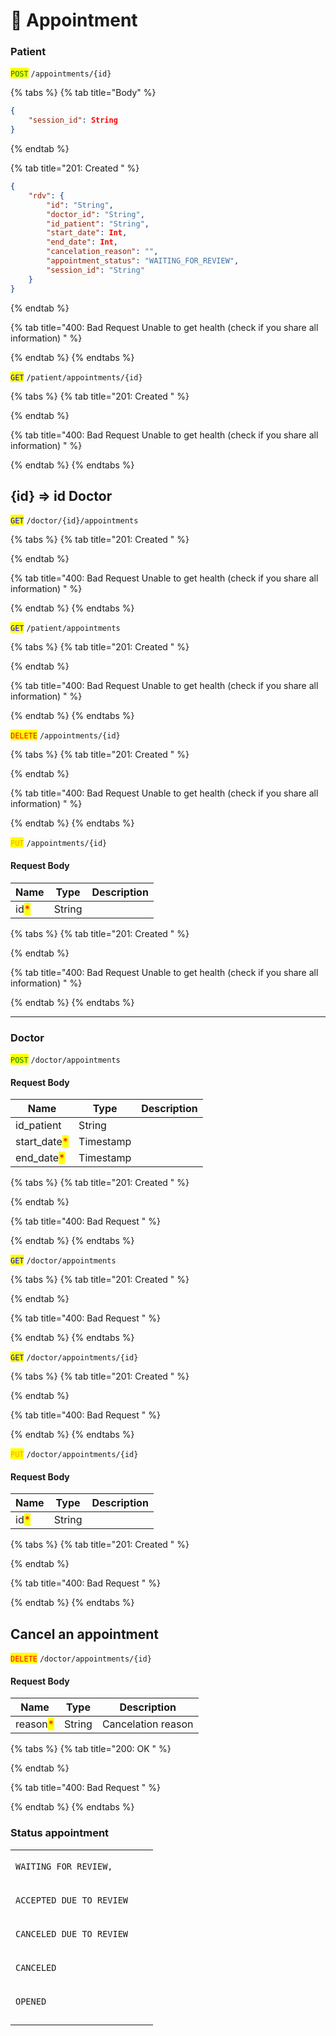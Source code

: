 # 🏥 Appointment

### Patient

<mark style="color:green;">`POST`</mark> `/appointments/{id}`&#x20;

{% tabs %}
{% tab title="Body" %}
```json
{
    "session_id": String
}
```
{% endtab %}

{% tab title="201: Created " %}
```json
{
	"rdv": {
		"id": "String",
		"doctor_id": "String",
		"id_patient": "String",
		"start_date": Int,
		"end_date": Int,
		"cancelation_reason": "",
		"appointment_status": "WAITING_FOR_REVIEW",
		"session_id": "String"
	}
}
```
{% endtab %}

{% tab title="400: Bad Request Unable to get health (check if you share all information) " %}

{% endtab %}
{% endtabs %}

<mark style="color:blue;">`GET`</mark> `/patient/appointments/{id}`&#x20;

{% tabs %}
{% tab title="201: Created " %}

{% endtab %}

{% tab title="400: Bad Request Unable to get health (check if you share all information) " %}

{% endtab %}
{% endtabs %}

## {id} => id Doctor

<mark style="color:blue;">`GET`</mark> `/doctor/{id}/appointments`&#x20;

{% tabs %}
{% tab title="201: Created " %}

{% endtab %}

{% tab title="400: Bad Request Unable to get health (check if you share all information) " %}

{% endtab %}
{% endtabs %}

<mark style="color:blue;">`GET`</mark> `/patient/appointments`&#x20;

{% tabs %}
{% tab title="201: Created " %}

{% endtab %}

{% tab title="400: Bad Request Unable to get health (check if you share all information) " %}

{% endtab %}
{% endtabs %}

<mark style="color:red;">`DELETE`</mark> `/appointments/{id}`&#x20;

{% tabs %}
{% tab title="201: Created " %}

{% endtab %}

{% tab title="400: Bad Request Unable to get health (check if you share all information) " %}

{% endtab %}
{% endtabs %}

<mark style="color:orange;">`PUT`</mark> `/appointments/{id}`&#x20;

#### Request Body

| Name                                 | Type   | Description |
| ------------------------------------ | ------ | ----------- |
| id<mark style="color:red;">\*</mark> | String |             |

{% tabs %}
{% tab title="201: Created " %}

{% endtab %}

{% tab title="400: Bad Request Unable to get health (check if you share all information) " %}

{% endtab %}
{% endtabs %}

***

### Doctor

<mark style="color:green;">`POST`</mark> `/doctor/appointments`

#### Request Body

| Name                                          | Type      | Description |
| --------------------------------------------- | --------- | ----------- |
| id\_patient                                   | String    |             |
| start\_date<mark style="color:red;">\*</mark> | Timestamp |             |
| end\_date<mark style="color:red;">\*</mark>   | Timestamp |             |

{% tabs %}
{% tab title="201: Created " %}

{% endtab %}

{% tab title="400: Bad Request " %}

{% endtab %}
{% endtabs %}

<mark style="color:blue;">`GET`</mark> `/doctor/appointments`

{% tabs %}
{% tab title="201: Created " %}

{% endtab %}

{% tab title="400: Bad Request " %}

{% endtab %}
{% endtabs %}

<mark style="color:blue;">`GET`</mark> `/doctor/appointments/{id}`

{% tabs %}
{% tab title="201: Created " %}

{% endtab %}

{% tab title="400: Bad Request " %}

{% endtab %}
{% endtabs %}

<mark style="color:orange;">`PUT`</mark> `/doctor/appointments/{id}`

#### Request Body

| Name                                 | Type   | Description |
| ------------------------------------ | ------ | ----------- |
| id<mark style="color:red;">\*</mark> | String |             |

{% tabs %}
{% tab title="201: Created " %}

{% endtab %}

{% tab title="400: Bad Request " %}

{% endtab %}
{% endtabs %}

## Cancel an appointment

<mark style="color:red;">`DELETE`</mark> `/doctor/appointments/{id}`

#### Request Body

| Name                                     | Type   | Description        |
| ---------------------------------------- | ------ | ------------------ |
| reason<mark style="color:red;">\*</mark> | String | Cancelation reason |

{% tabs %}
{% tab title="200: OK " %}

{% endtab %}

{% tab title="400: Bad Request " %}

{% endtab %}
{% endtabs %}

### Status appointment

|                                                     |   |   |
| --------------------------------------------------- | - | - |
| <p></p><pre><code>WAITING_FOR_REVIEW,
</code></pre> |   |   |
| <pre><code>ACCEPTED_DUE_TO_REVIEW
</code></pre>     |   |   |
| <pre><code>CANCELED_DUE_TO_REVIEW
</code></pre>     |   |   |
| <pre><code>CANCELED
</code></pre>                   |   |   |
| <pre><code>OPENED
</code></pre>                     |   |   |
|                                                     |   |   |
